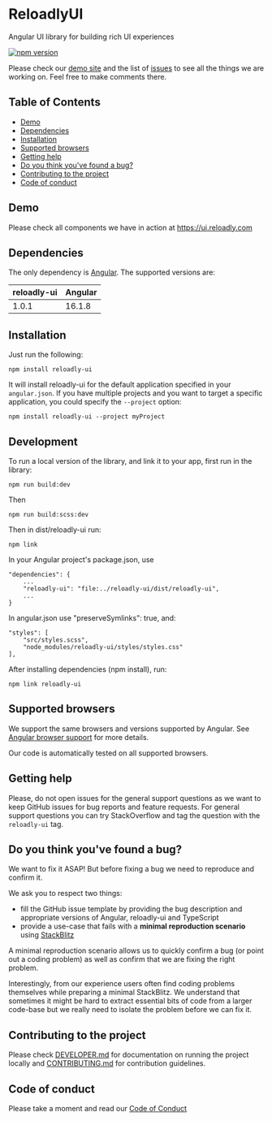 # ReloadlyUI

Angular UI library for building rich UI experiences

[![npm version](https://badge.fury.io/js/reloadly-ui.svg)](https://badge.fury.io/js/reloadly-ui)

Please check our [demo site](https://ui.reloadly.com) and the list of
[issues](https://github.com/reloadly/reloadly-ui/issues) to see all the things we are working on. Feel free to make comments there.

## Table of Contents

- [Demo](#demo)
- [Dependencies](#dependencies)
- [Installation](#installation)
- [Supported browsers](#supported-browsers)
- [Getting help](#getting-help)
- [Do you think you've found a bug?](#you-think-youve-found-a-bug)
- [Contributing to the project](#contributing-to-the-project)
- [Code of conduct](#code-of-conduct)

## Demo

Please check all components we have in action at https://ui.reloadly.com

## Dependencies

The only dependency is [Angular](https://angular.io).
The supported versions are:

| reloadly-ui  | Angular |
| ------------ | ------- |
| 1.0.1        | 16.1.8  |

## Installation

Just run the following:

```shell
npm install reloadly-ui
```

It will install reloadly-ui for the default application specified in your `angular.json`.
If you have multiple projects and you want to target a specific application, you could specify the `--project` option:

```shell
npm install reloadly-ui --project myProject
```

## Development
To run a local version of the library, and link it to your app, first run in the library:

```shell
npm run build:dev
```
Then
```shell
npm run build:scss:dev
```
Then in dist/reloadly-ui run:
```shell
npm link
```
In your Angular project's package.json, use
```shell
"dependencies": {
    ...
    "reloadly-ui": "file:../reloadly-ui/dist/reloadly-ui",
    ...
}
```

In angular.json use "preserveSymlinks": true, and:
```shell
"styles": [
    "src/styles.scss",
    "node_modules/reloadly-ui/styles/styles.css"
],
```

After installing dependencies (npm install), run:
```shell
npm link reloadly-ui
```

## Supported browsers

We support the same browsers and versions supported by Angular. See [Angular browser support](https://angular.io/guide/browser-support) for more details.

Our code is automatically tested on all supported browsers.

## Getting help

Please, do not open issues for the general support questions as we want to keep GitHub issues for bug reports and feature requests. For general support questions you can try StackOverflow and tag the question with the `reloadly-ui` tag.

## Do you think you've found a bug?

We want to fix it ASAP! But before fixing a bug we need to reproduce and confirm it.

We ask you to respect two things:

- fill the GitHub issue template by providing the bug description and appropriate versions of Angular, reloadly-ui and TypeScript
- provide a use-case that fails with a **minimal reproduction scenario** using [StackBlitz](https://stackblitz.com)

A minimal reproduction scenario allows us to quickly confirm a bug (or point out a coding problem) as well as confirm that we are fixing the right problem.

Interestingly, from our experience users often find coding problems themselves while preparing a minimal StackBlitz. We understand that sometimes it might be hard to extract essential bits of code from a larger code-base but we really need to isolate the problem before we can fix it.

## Contributing to the project

Please check [DEVELOPER.md](DEVELOPER.md) for documentation on running the project locally and [CONTRIBUTING.md](CONTRIBUTING.md) for contribution guidelines.

## Code of conduct

Please take a moment and read our [Code of Conduct](CODE_OF_CONDUCT.md)
